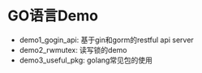 # GO语言Demo

- demo1_gogin_api: 基于gin和gorm的restful api server
- demo2_rwmutex: 读写锁的demo
- demo3_useful_pkg: golang常见包的使用
